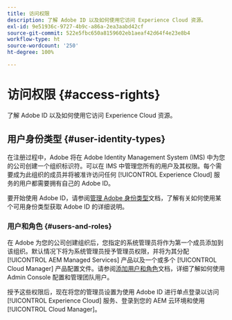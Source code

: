 ```yaml
---
title: 访问权限
description: 了解 Adobe ID 以及如何使用它访问 Experience Cloud 资源。
exl-id: 9e51936c-9727-4b9c-a86a-2ea3aabd42cf
source-git-commit: 522e5fbc650a8159602eb1aeaf42d64f4e23e8b4
workflow-type: ht
source-wordcount: '250'
ht-degree: 100%

---
```



# 访问权限 {#access-rights}

了解 Adobe ID 以及如何使用它访问 Experience Cloud 资源。

## 用户身份类型 {#user-identity-types}

在注册过程中，Adobe 将在 Adobe Identity Management System (IMS) 中为您的公司创建一个组织标识符。可以在 IMS 中管理您所有的用户及其权限。每个需要成为此组织的成员并将被准许访问任何 [!UICONTROL Experience Cloud] 服务的用户都需要拥有自己的 Adobe ID。

要开始使用 Adobe ID，请参阅[管理 Adobe 身份类型](https://helpx.adobe.com/cn/enterprise/using/identity.html)文档，了解有关如何使用某个可用身份类型获取 Adobe ID 的详细说明。

### 用户和角色 {#users-and-roles}

在 Adobe 为您的公司创建组织后，您指定的系统管理员将作为第一个成员添加到该组织。默认情况下将为系统管理员授予管理员权限，并将为其分配 [!UICONTROL AEM Managed Services] 产品以及一个或多个 [!UICONTROL Cloud Manager] 产品配置文件。请参阅[添加用户和角色](/help/requirements/users-and-roles.md)文档，详细了解如何使用 Admin Console 配置和管理团队用户。

授予这些权限后，现在将您的管理员设置为使用 Adobe ID 进行单点登录以访问 [!UICONTROL Experience Cloud] 服务、登录到您的 AEM 云环境和使用 [!UICONTROL Cloud Manager]。
